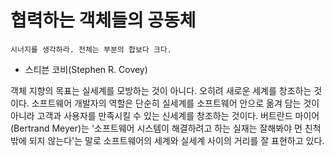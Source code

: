 # 협력하는 객체들의 공동체

`시너지를 생각하라. 전체는 부분의 합보다 크다.`
- 스티븐 코비(Stephen R. Covey)

객체 지향의 목표는 실세계를 모방하는 것이 아니다. 오히려 새로운 세계를 창조하는 것이다.
소프트웨어 개발자의 역할은 단순히 실세계를 소프트웨어 안으로 옮겨 담는 것이 아니라
고객과 사용자를 만족시킬 수 있는 신세계를 창조하는 것이다. 버트란드 마이어(Bertrand Meyer)는
'소프트웨어 시스템이 해결하려고 하는 실재는 잘해봐야 먼 친척밖에 되지 않는다'는 말로
소프트웨어의 세계와 실세계 사이의 거리를 잘 표현하고 있다.

